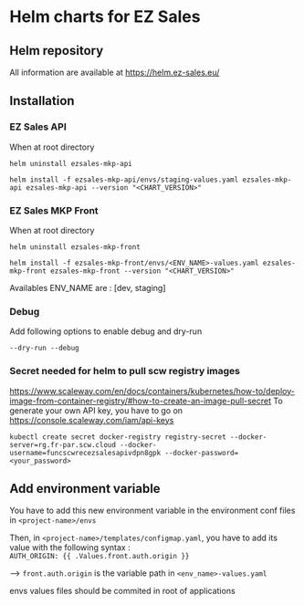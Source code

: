 # Helm charts for EZ Sales

## Helm repository
All information are available at https://helm.ez-sales.eu/


## Installation
### EZ Sales API
When at root directory
```
helm uninstall ezsales-mkp-api
```

```
helm install -f ezsales-mkp-api/envs/staging-values.yaml ezsales-mkp-api ezsales-mkp-api --version "<CHART_VERSION>"
```

### EZ Sales MKP Front
When at root directory
```
helm uninstall ezsales-mkp-front
```

```
helm install -f ezsales-mkp-front/envs/<ENV_NAME>-values.yaml ezsales-mkp-front ezsales-mkp-front --version "<CHART_VERSION>"
```

Availables ENV_NAME are : [dev, staging]

### Debug
Add following options to enable debug and dry-run
```
--dry-run --debug
```

### Secret needed for helm to pull scw registry images
https://www.scaleway.com/en/docs/containers/kubernetes/how-to/deploy-image-from-container-registry/#how-to-create-an-image-pull-secret
To generate your own API key, you have to go on https://console.scaleway.com/iam/api-keys

```
kubectl create secret docker-registry registry-secret --docker-server=rg.fr-par.scw.cloud --docker-username=funcscwrecezsalesapivdpn8gpk --docker-password=<your_password>
```

## Add environment variable
You have to add this new environment variable in the environment conf files in `<project-name>/envs`

Then, in  `<project-name>/templates/configmap.yaml`, you have to add its value with the following syntax :  
`AUTH_ORIGIN: {{ .Values.front.auth.origin }}`

--> `front.auth.origin` is the variable path in `<env_name>-values.yaml`


envs values files should be commited in root of applications